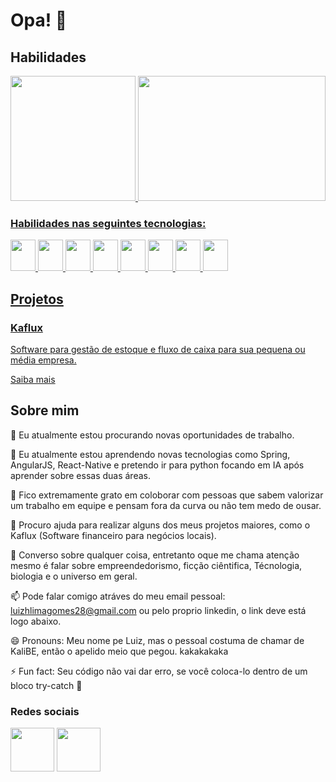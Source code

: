 # Opa! 👋

## Habilidades

<div>
  <a href="https://github.com/K4L1B3">
  <img height="200em" src="https://github-readme-stats.vercel.app/api?username=K4L1B3&show_icons=true&theme=jolly&include_all_commits=true&count_private=true"/>
  <img height="200em" width="300em" src="https://github-readme-stats.vercel.app/api/top-langs/?username=K4L1B3&layout=compact&langs_count=16&theme=jolly"/>
</div>
  
  ### Habilidades nas seguintes tecnologias:

   <div style="display: inline_block">
     <img height="50em"  width="40em" src="https://cdn.jsdelivr.net/gh/devicons/devicon/icons/angularjs/angularjs-original.svg">
     <img height="50em"  width="40em" src="https://cdn.jsdelivr.net/gh/devicons/devicon/icons/javascript/javascript-original.svg">
     <img height="50em"  width="40em" src="https://cdn.jsdelivr.net/gh/devicons/devicon/icons/html5/html5-original.svg">
     <img height="50em"  width="40em" src="https://cdn.jsdelivr.net/gh/devicons/devicon/icons/css3/css3-original.svg">
     <img height="50em"  width="40em" src="https://cdn.jsdelivr.net/gh/devicons/devicon/icons/java/java-original.svg">
     <img height="50em"  width="40em" src="https://cdn.jsdelivr.net/gh/devicons/devicon/icons/mysql/mysql-original.svg">
     <img height="50em"  width="40em" src="https://cdn.jsdelivr.net/gh/devicons/devicon/icons/spring/spring-original.svg">
     <img height="50em"  width="40em" src="https://cdn.jsdelivr.net/gh/devicons/devicon/icons/linux/linux-original.svg">
     
  </div>
  

## Projetos
  
  ### Kaflux
  Software para gestão de estoque e fluxo de caixa para sua pequena ou média empresa.
  
  <a href="https://github.com/K4L1B3/kaflux">Saiba mais</a>

  
## Sobre mim


🔭 Eu atualmente estou procurando novas oportunidades de trabalho.

🌱 Eu atualmente estou aprendendo novas tecnologias como Spring, AngularJS, React-Native e pretendo ir para python focando em IA após aprender sobre essas duas áreas.

👯 Fico extremamente grato em coloborar com pessoas que sabem valorizar um trabalho em equipe e pensam fora da curva ou não tem medo de ousar.

🤔 Procuro ajuda para realizar alguns dos meus projetos maiores, como o Kaflux (Software financeiro para negócios locais).

💬 Converso sobre qualquer coisa, entretanto oque me chama atenção mesmo é falar sobre empreendedorismo, ficção ciêntifica, Técnologia, biologia e o universo em geral.

📫 Pode falar comigo atráves do meu email pessoal: luizhlimagomes28@gmail.com ou pelo proprio linkedin, o link deve está logo abaixo.

😄 Pronouns: Meu nome pe Luiz, mas o pessoal costuma de chamar de KaliBE, então o apelido meio que pegou. kakakakaka

⚡ Fun fact: Seu código não vai dar erro, se você coloca-lo dentro de um bloco try-catch 🤔


### Redes sociais

  <a href="https://www.linkedin.com/in/luiz-henrique-3903a618a/"><img height="70em" src="https://img.icons8.com/color/144/000000/linkedin.png"/></a> 
  <a href="https://www.instagram.com/luiz.belispetre/"><img height="70em"  src="https://img.icons8.com/fluent/240/000000/instagram-new.png"/></a>







